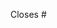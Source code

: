 <!--
Add the number of the isse this PR closes.
If the PR is not linked to an issue, please open one first,
create a linked branch, and open the pull request from it.

For example:
Closes #123
-->
Closes #

<!--
Add a brief description of what your PR does,
and any information that can improve and speed-up the review process.

For example:
- Add a way to do X
- Fix a bug with Y
-->
